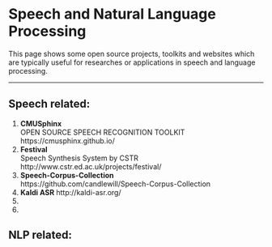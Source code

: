 # Speech and Natural Language Processing
  This page shows some open source projects, toolkits and websites which are typically useful for researches or applications in speech and language processing.

---
## Speech related:
<ol>
<li>
<b>CMUSphinx</b> <br>
OPEN SOURCE SPEECH RECOGNITION TOOLKIT <br>
https://cmusphinx.github.io/
</li>

<li>
<b>Festival</b> <br>
Speech Synthesis System by CSTR <br>
http://www.cstr.ed.ac.uk/projects/festival/
</li>

<li>
<b>Speech-Corpus-Collection</b> <br> 
https://github.com/candlewill/Speech-Corpus-Collection
</li>

<li>
<b>Kaldi ASR</b>  
http://kaldi-asr.org/
</li>

<li>
<b></b>  
</li>

<li>
<b></b>  
</li>

</ol>

## NLP related:
